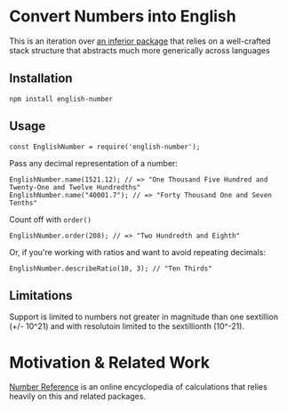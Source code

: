 # Convert Numbers into English

This is an iteration over [an inferior package](https://github.com/number-reference/number-to-english) that relies on a well-crafted stack structure that abstracts much more generically across languages

## Installation

```
npm install english-number
```

## Usage

```
const EnglishNumber = require('english-number');
```

Pass any decimal representation of a number:

```
EnglishNumber.name(1521.12); // => "One Thousand Five Hundred and Twenty-One and Twelve Hundredths"
EnglishNumber.name("40001.7"); // => "Forty Thousand One and Seven Tenths"
```

Count off with `order()`

```
EnglishNumber.order(208); // => "Two Hundredth and Eighth"
```

Or, if you're working with ratios and want to avoid repeating decimals:

```
EnglishNumber.describeRatio(10, 3); // "Ten Thirds"
```

## Limitations

Support is limited to numbers not greater in magnitude than one sextillion (+/- 10^21) and with resolutoin limited to the sextillionth (10^-21).

# Motivation & Related Work

[Number Reference](www.number-reference.com) is an online encyclopedia of calculations that relies heavily on this and related packages.
